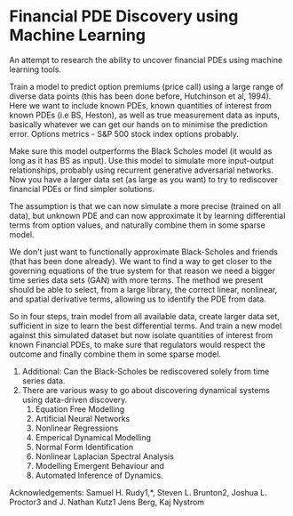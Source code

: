 # Financial PDE Discovery using Machine Learning

An attempt to research the ability to uncover financial PDEs using machine learning tools. 



Train a model to predict option premiums (price call) using a large range of diverse data points (this has been done before, Hutchinson et al, 1994). Here we want to include known PDEs, known quantities of interest from known PDEs (i.e BS, Heston), as well as true measurement data as inputs, basically whatever we can get our hands on to minimise the prediction error. Options metrics - S&P 500 stock index options probably.

 

Make sure this model outperforms the Black Scholes model (it would as long as it has BS as input). Use this model to simulate more input-output relationships, probably using recurrent generative adversarial networks. Now you have a larger data set (as large as you want) to try to rediscover financial PDEs or find simpler solutions.

 

The assumption is that we can now simulate a more precise (trained on all data), but unknown PDE and can now approximate it by learning differential terms from option values, and naturally combine them in some sparse model.

 

We don't just want to functionally approximate Black-Scholes and friends (that has been done already). We want to find a way to get closer to the governing equations of the true system for that reason we need a bigger time series data sets (GAN) with more terms. The method we present should be able to select, from a large library, the correct linear, nonlinear, and spatial derivative terms, allowing us to identify the PDE from data.

 

So in four steps, train model from all available data, create larger data set, sufficient in size to learn the best differential terms. And train a new model against this simulated dataset but now isolate quantities of interest from known Financial PDEs, to make sure that regulators would respect the outcome and finally combine them in some sparse model.


1. Additional: Can the Black-Scholes be rediscovered solely from time series data. 
1. There are various wasy to go about discovering dynamical systems using data-driven discovery.
    1. Equation Free Modelling
    1. Artificial Neural Networks
    1. Nonlinear Regressions
    1. Emperical Dynamical Modelling
    1. Normal Form Identification
    1. Nonlinear Laplacian Spectral Analysis
    1. Modelling Emergent Behaviour and
    1. Automated Inference of Dynamics.

  
  
  Acknowledgements:
  Samuel H. Rudy1,*, Steven L. Brunton2, Joshua L. Proctor3 and J. Nathan Kutz1
  Jens Berg, Kaj Nystrom
